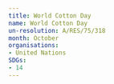 ```yaml
---
title: World Cotton Day
name: World Cotton Day
un-resolution: A/RES/75/318
month: October
organisations:
- United Nations
SDGs:
- 14
---
```

